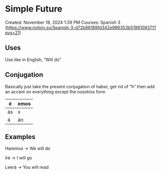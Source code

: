 # Simple Future

Created: November 18, 2024 1:39 PM
Courses: Spanish 3 (https://www.notion.so/Spanish-3-d72b66189fd342e986353b5198109371?pvs=21)

## Uses

Use like in English, “Will do”

## Conjugation

Basically just take the present conjugation of haber, get rid of “h” then add an accent on everything except the nosotros form

| é | emos |
| --- | --- |
| ás | x |
| á | án |

## Examples

Haremos → We will do

Iré → I will go

Leerá → You will read
